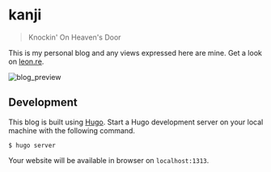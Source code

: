 # kanji

> Knockin' On Heaven's Door

This is my personal blog and any views expressed here are mine. Get a look on [leon.re](https://leon.re).

![blog_preview](https://user-images.githubusercontent.com/2095991/42734677-6f39bb4a-8848-11e8-81bb-c07665fd2764.png)

## Development

This blog is built using [Hugo](https://gohugo.io/).
Start a Hugo development server on your local machine with the following command.

```
$ hugo server
```

Your website will be available in browser on `localhost:1313`.

